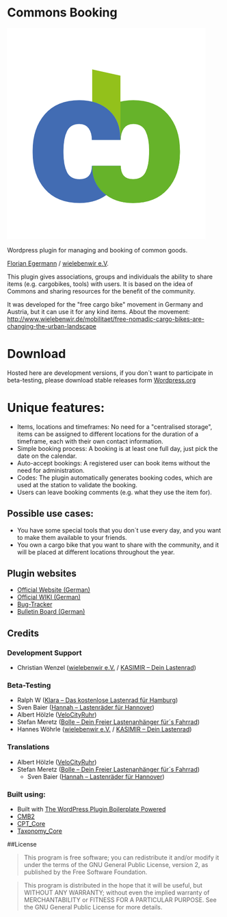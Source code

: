 # Commons Booking
![Logo](./commons-booking/assets/cb-logo.png)

Wordpress plugin for managing and booking of common goods. 

[Florian Egermann](http://www.fleg.de) / [wielebenwir e.V](http://www.wielebenwir.de). 

This plugin gives associations, groups and individuals the ability to share items (e.g. cargobikes, tools) with users. It is based on the idea of Commons and sharing resources for the benefit of the community. 

It was developed for the "free cargo bike" movement in Germany and Austria, but it can use it for any kind items. About the movement:  http://www.wielebenwir.de/mobilitaet/free-nomadic-cargo-bikes-are-changing-the-urban-landscape

# Download

Hosted here are development versions, if you don´t want to participate in beta-testing, please download stable releases form [Wordpress.org](https://wordpress.org/plugins/commons-booking/)

# Unique features:

* Items, locations and timeframes: No need for a "centralised storage", items can be assigned to different locations for the duration of a timeframe, each with their own contact information.  
* Simple booking process: A booking is at least one full day, just pick the date on the calendar.
* Auto-accept bookings: A registered user can book items without the need for administration. 
* Codes: The plugin automatically generates booking codes, which are used at the station to validate the booking. 
* Users can leave booking comments (e.g. what they use the item for).


## Possible use cases:

* You have some special tools that you don´t use every day, and you want to make them available to your friends.
*  You own a cargo bike that you want to share with the community, and it will be placed at different locations throughout the year.

## Plugin websites

* [Official Website (German)](http://www.wielebenwir.de/projekte/commons-booking)
* [Official WIKI (German)](http://dein-lastenrad.de/index.php?title=Commons_Booking_Software)
* [Bug-Tracker](https://bitbucket.org/wielebenwir/commons-booking/issues?status=new&status=open ) 
* [Bulletin Board (German)](http://forum.dein-lastenrad.de/index.php?p=/categories/buchungs-software)

## Credits

### Development Support

* Christian Wenzel ([wielebenwir e.V.](http://www.wielebenwir.de) /
    [KASIMIR – Dein Lastenrad](http://kasimir-lastenrad.de))

### Beta-Testing

* Ralph W ([Klara – Das kostenlose Lastenrad für
    Hamburg](https://klara.bike))
* Sven Baier ([Hannah – Lastenräder für
    Hannover](http://www.hannah-lastenrad.de))
* Albert Hölzle ([VeloCityRuhr](http://velocityruhr.net))
* Stefan Meretz ([Bolle – Dein Freier Lastenanhänger für´s
    Fahrrad](http://bolle-bonn.de))
* Hannes Wöhrle ([wielebenwir e.V.](http://www.wielebenwir.de) /
    [KASIMIR – Dein Lastenrad](http://kasimir-lastenrad.de))

### Translations

* Albert Hölzle ([VeloCityRuhr](http://velocityruhr.net))
* Stefan Meretz ([Bolle – Dein Freier Lastenanhänger für´s Fahrrad](http://bolle-bonn.de)) 
    * Sven Baier ([Hannah – Lastenräder für Hannover](http://www.hannah-lastenrad.de))


### Built using:

* Built with [The WordPress Plugin Boilerplate Powered ](https://github.com/sudar/wp-plugin-in-github/wiki) 
*  [CMB2](https://github.com/WebDevStudios/Custom-Metaboxes-and-Fields-for-WordPress)
*  [CPT_Core](https://github.com/WebDevStudios/CPT_Core)
*  [Taxonomy_Core ]( https://github.com/WebDevStudios/Taxonomy_Core )
   

##License

> This program is free software; you can redistribute it and/or modify
it under the terms of the GNU General Public License, version 2, as
published by the Free Software Foundation.

> This program is distributed in the hope that it will be useful,
but WITHOUT ANY WARRANTY; without even the implied warranty of
MERCHANTABILITY or FITNESS FOR A PARTICULAR PURPOSE.  See the
GNU General Public License for more details.